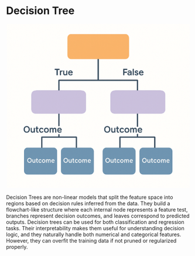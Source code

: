 # Decision Tree 

<p align="center">
  <img src="../../Images/Decision%20Tree.png" width="500"/>
</p>

Decision Trees are non-linear models that split the feature space into regions based on decision rules inferred from the data. They build a flowchart-like structure where each internal node represents a feature test, branches represent decision outcomes, and leaves correspond to predicted outputs. Decision trees can be used for both classification and regression tasks. Their interpretability makes them useful for understanding decision logic, and they naturally handle both numerical and categorical features. However, they can overfit the training data if not pruned or regularized properly.
